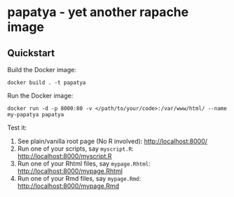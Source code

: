 # papatya - yet another rapache image

## Quickstart

Build the Docker image:

```
docker build . -t papatya
```

Run the Docker image:

```
docker run -d -p 8000:80 -v </path/to/your/code>:/var/www/html/ --name my-papatya papatya
```

Test it:

1. See plain/vanilla root page (No R involved): [http://localhost:8000/](http://localhost:8000/)
2. Run one of your scripts, say `myscript.R`: [http://localhost:8000/myscript.R](http://localhost:8000/myscript.R)
3. Run one of your Rhtml files, say `mypage.Rhtml`: [http://localhost:8000/mypage.Rhtml](http://localhost:8000/mypage.Rhtml)
4. Run one of your Rmd files, say `mypage.Rmd`: [http://localhost:8000/mypage.Rmd](http://localhost:8000/mypage.Rmd)
